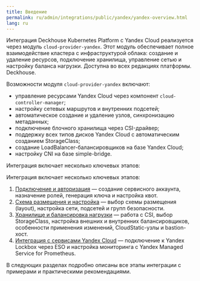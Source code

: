 ```yaml
---
title: Введение
permalink: ru/admin/integrations/public/yandex/yandex-overview.html
lang: ru
---
```


Интеграция Deckhouse Kubernetes Platform с Yandex Cloud реализуется через модуль `cloud-provider-yandex`. Этот модуль обеспечивает полное взаимодействие кластера с инфраструктурой облака: создание и удаление ресурсов, подключение хранилища, управление сетью и настройку баланса нагрузки. Доступна во всех редакциях платформы. Deckhouse.

Возможности модуля `cloud-provider-yandex` включают:

- управление ресурсами Yandex Cloud через компонент `cloud-controller-manager`;
- настройку сетевых маршрутов и внутренних подсетей;
- автоматическое создание и удаление узлов, синхронизацию метаданных;
- подключение блочного хранилища через CSI-драйвер;
- поддержку всех типов дисков Yandex Cloud с автоматическим созданием StorageClass;
- создание LoadBalancer-балансировщиков на базе Yandex Cloud;
- настройку CNI на базе simple-bridge.

Интеграция включает несколько ключевых этапов:

Интеграция включает несколько ключевых этапов:

1. [Подключение и авторизация](./yandex-authorization.html) — создание сервисного аккаунта, назначение ролей, генерация ключа и настройка квот.
1. [Схема размещения и настройка](./yandex-layout.html) — выбор схемы размещения (layout), настройка сети, подсетей и групп безопасности.
1. [Хранилище и балансировка нагрузки](./yandex-storage.html) — работа с CSI, выбор StorageClass, настройка внешних и внутренних балансировщиков, особенности применения изменений, CloudStatic-узлы и bastion-хост.
1. [Интеграция с сервисами Yandex Cloud](./yandex-services.html) — подключение к Yandex Lockbox через ESO и настройка мониторинга с Yandex Managed Service for Prometheus.

В следующих разделах подробно описаны все этапы интеграции с примерами и практическими рекомендациями.